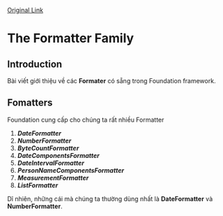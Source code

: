 [Original Link](https://medium.com/geekculture/the-formatter-family-b0f899760943)

# The Formatter Family
## Introduction
Bài viết giới thiệu về các  __Formater__ có sẵng trong Foundation framework.

## Fomatters
Foundation cung cấp cho chúng ta rất nhiều Formatter
1. ___DateFormatter___
2. ___NumberFormatter___
3. ___ByteCountFormatter___
4. ___DateComponentsFormatter___
5. ___DateIntervalFormatter___
6. ___PersonNameComponentsFormatter___
7. ___MeasurementFormatter___
8. ___ListFormatter___

Dĩ nhiên, những cái mà chúng ta thường dùng nhất là __DateFormatter__ và __NumberFormatter__.